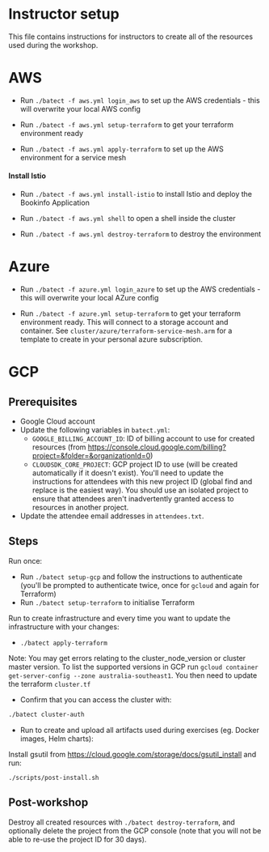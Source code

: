 # Instructor setup

This file contains instructions for instructors to create all of the resources used during the workshop.

# AWS
* Run `./batect -f aws.yml login_aws` to set up the AWS credentials - this will overwrite your local AWS config

* Run `./batect -f aws.yml setup-terraform` to get your terraform environment ready

* Run `./batect -f aws.yml apply-terraform` to set up the AWS environment for a service mesh

#### Install Istio
* Run `./batect -f aws.yml install-istio` to install Istio and deploy the Bookinfo Application

* Run `./batect -f aws.yml shell` to open a shell inside the cluster

* Run `./batect -f aws.yml destroy-terraform` to destroy the environment

# Azure
* Run `./batect -f azure.yml login_azure` to set up the AWS credentials - this will overwrite your local AZure config

* Run `./batect -f azure.yml setup-terraform` to get your terraform environment ready.  This will connect to a storage account and container.  See
`cluster/azure/terraform-service-mesh.arm` for a template to create in your personal azure subscription.


# GCP
## Prerequisites

* Google Cloud account
* Update the following variables in `batect.yml`:
    * `GOOGLE_BILLING_ACCOUNT_ID`: ID of billing account to use for created resources (from <https://console.cloud.google.com/billing?project=&folder=&organizationId=0>)
    * `CLOUDSDK_CORE_PROJECT`: GCP project ID to use (will be created automatically if it doesn't exist). You'll need to update the instructions for attendees with this new
      project ID (global find and replace is the easiest way). You should use an isolated project to ensure that attendees aren't inadvertently granted access to resources
      in another project.
* Update the attendee email addresses in `attendees.txt`.

## Steps

Run once:

* Run `./batect setup-gcp` and follow the instructions to authenticate (you'll be prompted to authenticate twice, once for `gcloud` and again for Terraform)
* Run `./batect setup-terraform` to initialise Terraform

Run to create infrastructure and every time you want to update the infrastructure with your changes:

* `./batect apply-terraform`

Note: You may get errors relating to the cluster_node_version or cluster master version. To list the supported versions in GCP run `gcloud container get-server-config --zone australia-southeast1`. You then need to update the terraform `cluster.tf`

* Confirm that you can access the cluster with:

```bash
./batect cluster-auth
```

* Run to create and upload all artifacts used during exercises (eg. Docker images, Helm charts):

Install gsutil from <https://cloud.google.com/storage/docs/gsutil_install> and run:

`./scripts/post-install.sh`

## Post-workshop

Destroy all created resources with `./batect destroy-terraform`, and optionally delete the project from the GCP console (note that you will not be able to re-use the project ID for 30 days).
